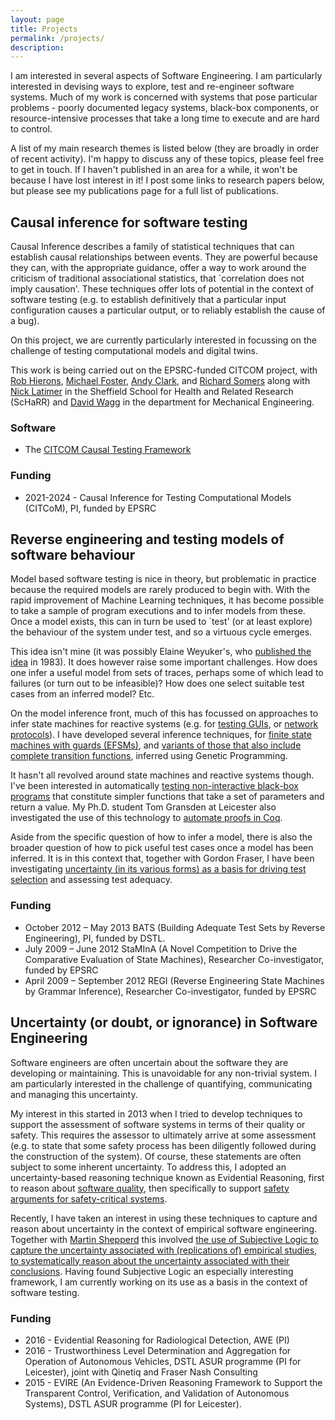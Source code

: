 ```yaml
---
layout: page
title: Projects
permalink: /projects/
description:
---
```


I am interested in several aspects of Software Engineering. I am particularly interested in devising ways to explore, test and re-engineer software systems. Much of my work is concerned with systems that pose particular problems - poorly documented legacy systems, black-box components, or resource-intensive processes that take a long time to execute and are hard to control.

A list of my main research themes is listed below (they are broadly in order of recent activity). I'm happy to discuss any of these topics, please feel free to get in touch. If I haven't published in an area for a while, it won't be because I have lost interest in it! I post some links to research papers below, but please see my publications page for a full list of publications.

## Causal inference for software testing

Causal Inference describes a family of statistical techniques that can establish causal relationships between events. They are powerful because they can, with the appropriate guidance, offer a way to work around the criticism of traditional associational statistics, that `correlation does not imply causation'. These techniques offer lots of potential in the context of software testing (e.g. to establish definitively that a particular input configuration causes a particular output, or to reliably establish the cause of a bug).

On this project, we are currently particularly interested in focussing on the challenge of testing computational models and digital twins. 

This work is being carried out on the EPSRC-funded CITCOM project, with [Rob Hierons](https://robhierons.github.io/), [Michael Foster](http://staffwww.dcs.shef.ac.uk/people/M.Foster/), [Andy Clark](https://github.com/AndrewC19), and [Richard Somers](https://richardsomers.dev/) along with [Nick Latimer](https://www.sheffield.ac.uk/scharr/people/staff/nicholas-latimer) in the Sheffield School for Health and Related Research (ScHaRR) and [David Wagg](https://www.sheffield.ac.uk/mecheng/people/academic/david-wagg) in the department for Mechanical Engineering. 

### Software

* The [CITCOM Causal Testing Framework](https://github.com/CITCOM-project/CausalTestingFramework)

### Funding

* 2021-2024 - Causal Inference for Testing Computational Models (CITCoM), PI, funded by EPSRC 


## Reverse engineering and testing models of software behaviour

Model based software testing is nice in theory, but problematic in practice because the required models are rarely produced to begin with. With the rapid improvement of Machine Learning techniques, it has become possible to take a sample of program executions and to infer models from these. Once a model exists, this can in turn be used to `test' (or at least explore) the behaviour of the system under test, and so a virtuous cycle emerges.

This idea isn't mine (it was possibly Elaine Weyuker's, who [published the idea](https://dl.acm.org/doi/pdf/10.1145/69575.357231) in 1983). It does however raise some important challenges. How does one infer a useful model from sets of traces, perhaps some of which lead to failures (or turn out to be infeasible)? How does one select suitable test cases from an inferred model? Etc.

On the model inference front, much of this has focussed on approaches to infer state machines for reactive systems (e.g. for [testing GUIs](https://eprints.whiterose.ac.uk/157156/8/AITest_2020_paper_21__2_.pdf), or [network protocols](http://opendl.ifip-tc6.org/db/conf/pts/ictss2010/WalkinshawBDP10.pdf)). I have developed several inference techniques, for [finite state machines with guards (EFSMs)](https://link.springer.com/article/10.1007/s10664-015-9367-7), and [variants of those that also include complete transition functions](https://eprints.whiterose.ac.uk/127869/1/ICSME2016FinalSubmission.pdf), inferred using Genetic Programming.

It hasn't all revolved around state machines and reactive systems though. I've been interested in automatically [testing non-interactive black-box programs](https://leicester.figshare.com/articles/conference_contribution/Black-Box_Test_Generation_from_Inferred_Models/10170242) that constitute simpler functions that take a set of parameters and return a value. My Ph.D. student Tom Gransden at Leicester also investigated the use of this technology to [automate proofs in Coq](https://arxiv.org/pdf/1505.07987.pdf). 

Aside from the specific question of how to infer a model, there is also the broader question of how to pick useful test cases once a model has been inferred. It is in this context that, together with Gordon Fraser, I have been investigating [uncertainty (in its various forms) as a basis for driving test selection](https://arxiv.org/pdf/1608.03181.pdf) and assessing test adequacy.

### Funding

* October 2012 – May 2013 BATS (Building Adequate Test Sets by Reverse Engineering), PI, funded by DSTL.
* July 2009 – June 2012	StaMInA (A Novel Competition to Drive the Comparative Evaluation of State Machines), Researcher Co-investigator, funded by EPSRC
* April 2009 – September 2012 REGI (Reverse Engineering State Machines by Grammar Inference), Researcher Co-investigator, funded by EPSRC


## Uncertainty (or doubt, or ignorance) in Software Engineering

Software engineers are often uncertain about the software they are developing or maintaining. This is unavoidable for any non-trivial system. I am particularly interested in the challenge of quantifying, communicating and managing this uncertainty. 

My interest in this started in 2013 when I tried to develop techniques to support the assessment of software systems in terms of their quality or safety. This requires the assessor to ultimately arrive at some assessment (e.g. to state that some safety process has been diligently followed during the construction of the system).  Of course, these statements are often subject to some inherent uncertainty. To address this, I adopted an uncertainty-based reasoning technique known as Evidential Reasoning, first to reason about [software quality](https://leicester.figshare.com/articles/conference_contribution/Using_Evidential_Reasoning_to_Make_Qualified_Predictions_of_Software_Quality/10155845), then specifically to support [safety arguments for safety-critical systems](https://ieeexplore.ieee.org/stamp/stamp.jsp?arnumber=7381846).

Recently, I have taken an interest in using these techniques to capture and reason about uncertainty in the context of empirical software engineering. Together with [Martin Shepperd](https://www.brunel.ac.uk/people/martin-shepperd) this involved [the use of Subjective Logic to capture the uncertainty associated with (replications of) empirical studies, to systematically reason about the uncertainty associated with their conclusions](https://dl.acm.org/doi/abs/10.1145/3383219.3383234). Having found Subjective Logic an especially interesting framework, I am currently working on its use as a basis in the context of software testing.

### Funding

* 2016 - Evidential Reasoning for Radiological Detection, AWE (PI)
* 2016 - Trustworthiness Level Determination and Aggregation for Operation of Autonomous Vehicles, DSTL ASUR programme (PI for Leicester), joint with Qinetiq and Fraser Nash Consulting
* 2015 - EVIRE (An Evidence-Driven Reasoning Framework to Support the Transparent Control, Verification, and Validation of 	Autonomous Systems), DSTL ASUR programme (PI for Leicester).
